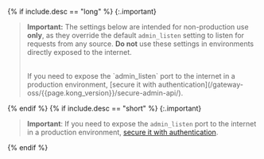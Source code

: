 {% if include.desc == "long" %}
  {:.important}
  > **Important:** The settings below are intended for non-production use **only**, as they override the default `admin_listen` setting to listen for requests from any source. **Do not** use these settings in environments directly exposed to the internet.
  >
  > <br>
  > If you need to expose the `admin_listen` port to the internet in a production environment, [secure it with authentication](/gateway-oss/{{page.kong_version}}/secure-admin-api/).

{% endif %}
{% if include.desc == "short" %}
  {:.important}
  > **Important**: If you need to expose the `admin_listen` port to the internet in a production environment, [secure it with authentication](/gateway-oss/{{page.kong_version}}/secure-admin-api/).

{% endif %}
